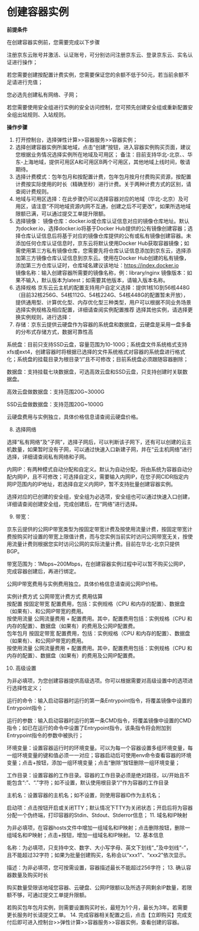 
# 创建容器实例

**前提条件**

在创建容器实例前，您需要完成以下步骤

注册京东云账号并激活、认证账号，可分别访问注册京东云、登录京东云、实名认证进行操作；

若您需要创建按配置计费实例，您需要保证您的余额不低于50元，若当前余额不足请进行充值；

您必选先创建私有网络、子网；

若您需要使用安全组进行实例的安全访问控制，您可预先创建安全组或重新配置安全组出站规则、入站规则。


**操作步骤**

 1. 打开控制台，选择弹性计算>>容器服务>>容器实例；
 2. 选择创建容器实例所属地域，点击“创建”按钮，进入容器实例购买页面，建议您根据业务情况选择实例所在地域及可用区；
 备注：目前支持华北-北京、、华东-上海地域，提供可用区A和可用区B两个可用区，其他地域上线时间，敬请期待。
 3. 选择计费模式：包年包月和按配置计费，包年包月按月付费购买资源，按配置计费按实际使用的时长（精确至秒）进行计费。关于两种计费方式的区别，请查阅计费规则。 
 4. 地域与可用区选择：在此步骤仍可以选择容器对应的地域（华北-北京）及可用区，请注意“不同地域资源内网不互通，创建之后不可更改”，如果所选地域限额已满，可以通过提交工单提升限额。
 5. 选择镜像：
 镜像仓库：docker.io或仓库认证信息对应的镜像仓库地址。默认为docker.io，选择docker.io将基于Docker Hub提供的公有镜像创建容器；选择仓库认证信息后将基于对应的镜像仓库提供的公有或私有镜像创建容器。未添加任何仓库认证信息时，京东云将默认使用Docker Hub获取容器镜像；如需使用第三方私有镜像仓库，您需要先将仓库认证信息添加到京东云，选择添加第三方镜像仓库认证信息到京东云。使用在Docker Hub创建的私有镜像，添加第三方仓库认证时，仓库域名建议该地址：https://index.docker.io     
 镜像名称：输入创建容器所需要的镜像名称，例：library/nginx
 镜像版本：如果不输入，默认版本为latest；如需要其他版本，请输入版本名称。
 6. 选择规格
京东云云主机的配置支持用户自定义选择：提供1核1G到56核448G（目前32核256G、54核112G、54核224G、54核448G的配置暂未开放），提供通用型、计算优化型、内存优化型三种类型，用户可以根据不同业务场景选择实例规格及相应配置，详细请查阅实例配置推荐
选择其他实例，请选择更换实例规则，进行选择：
 7. 存储：京东云提供云硬盘作为容器的系统盘和数据盘，云硬盘是采用一盘多备的分布式存储方式，数据可靠性高              

系统盘：目前只支持SSD云盘，容量范围为10-100G；系统盘文件系统格式支持xfs或ext4，创建容器时将根据已选择的文件系统格式对容器的系统盘进行格式化；系统盘的挂载目录为根目录“/”且不可修改；目前系统盘必须跟随容器删除；    

数据盘：支持挂载七块数据盘，可选高效云盘和SSD云盘，只支持创建时关联数据盘。        

高效云盘做数据盘：支持范围20G~3000G        

SSD云盘做数据盘：支持范围20G~1000G        

云硬盘费用与实例独立，具体价格信息请查阅云硬盘价格。        

 8. 选择网络

选择“私有网络”及“子网”，选择子网后，可以判断该子网下，还有可以创建的云主机数量，如果暂时没有子网，可以通过快速入口新建子网，并在“云主机网络”进行选择，详细请查阅私有网络和子网。                                               

内网IP：有两种模式自动分配和自定义。默认为自动分配，将由系统为容器自动分配内网IP，且不可修改；可选择自定义，需要输入内网IP，在您子网CIDR指定内网IP范围内的IP地址，若选择自定义内网IP，暂不支持批量创建容器实例。

选择对应的已创建的安全组，安全组为必选项，安全组也可以通过快速入口创建，详细请查阅创建安全组，完成创建后，在“网络”进行选择。 

 9. 带宽：

京东云提供的公网IP带宽类型为按固定带宽计费及按使用流量计费，按固定带宽计费按购买时设置的带宽上限值计费，而与您实例当前实时访问公网带宽无关，按使用流量计费则根据您实时访问公网的实际流量计费。目前在华北-北京只提供BGP。        

带宽范围为：1Mbps~200Mbps，在创建容器实例过程中可以暂不购买公网IP，完成容器创建后，再进行绑定。

 公网IP带宽费用与实例费用独立。具体价格信息请查阅公网IP价格。        

 

实例计费方式 	公网带宽计费方式     	费用估算                                        
按配置                     	按固定带宽                    	配置费用，包括：实例规格（CPU 和内存的配置）、数据盘（如果有）、和公网IP带宽的费用。                    
按使用流量                    	 公网流量费用 + 配置费用。其中，配置费用包括：实例规格（CPU 和内存的配置）、数据盘（如果有）的费用及公网IP配置费。          
包年包月                    	按固定带宽                    	配置费用，包括：实例规格（CPU 和内存的配置）、数据盘（如果有）、和公网IP带宽的费用。                    
按使用流量                    	 公网流量费用 + 配置费用。其中，配置费用包括：实例规格（CPU 和内存的配置）、数据盘（如果有）的费用及公网IP配置费。                   

        
 10. 高级设置

为非必填项，为您创建容器提供高级选项。你可以根据需要对高级设置中的选项进行选择性定义；

运行的命令：输入启动容器时运行的第一条Entrypoint指令，将覆盖镜像中设置的Entrypoint指令；

运行的参数：输入启动容器时运行的第一条CMD指令，将覆盖镜像中设置的CMD指令；如已在运行的命令中设置了Entrypoint指令，该条指令将会附加到Entrypoint指令的参数中被执行；

环境变量：设置容器运行时的环境变量。可以为每一个容器设置多组环境变量，每一组环境变量的键和值必须一一对应；容器启动后可使用env命令查看容器的环境变量；点击+按钮，添加一组环境变量；点击“删除”按钮删除一组环境变量； 

工作目录：设置容器的工作目录。容器的工作目录必须是绝对路径，以/开始且不能包含“:”、“.”字符；如不设置，默认使用根目录“/”作为容器的工作目录

主机名：设置容器的主机名；如不设置，则使用容器ID作为主机名；

启动项：点击按钮开启或关闭TTY；默认情况下TTY为关闭状态；开启后将为容器分配一个伪终端，打印容器的Stdin、Stdout、Stderror信息；
 11. 域名和IP映射

为非必填项，在容器hosts文件中增加一组域名和IP映射；点击删除按钮，删除一组域名和IP映射；点击+按钮，增加一组域名和IP映射。
 12. 基本信息

名称：为必填项，只支持中文、数字、大小写字母、英文下划线“_”及中划线“-”，且不能超过32字符；如果为批量创建购买，名称会以“xxx1”、“xxx2”依次显示。   

描述：为非必填项，您可按需设置，容器描述最长不能超过256字符；
 13. 确认容器数量及购买时长

购买数量受限该地域您容器、云硬盘、公网IP限额以及所选子网剩余IP数量，若限额不够，可通过提交工单提升限额。

若购买包年包月实例，则需要设置购买时长，最短为1个月，最长为3年。若需要更长服务时长请提交工单。
  14. 完成容器相关配置之后，点击【立即购买】完成支付后即可进入控制台>>弹性计算>>容器服务>>容器实例，查看创建的容器。


 